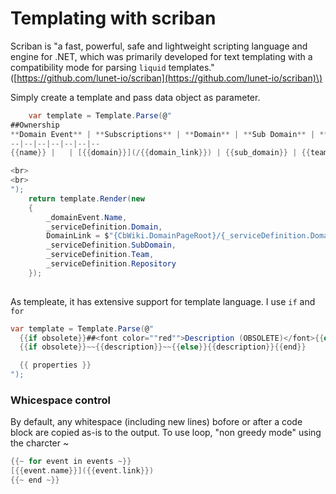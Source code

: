 # Templating with scriban

Scriban is "a fast, powerful, safe and lightweight scripting language and engine for .NET, which was primarily developed for text templating with a compatibility mode for parsing `liquid` templates." \([https://github.com/lunet-io/scriban](https://github.com/lunet-io/scriban)\)

Simply create a template and pass data object as parameter.

```csharp
    var template = Template.Parse(@"
##Ownership 
**Domain Event** | **Subscriptions** | **Domain** | **Sub Domain** | **Team**  | **Team Lead** | **CodeBase**
--|--|--|--|--|--|--
{{name}} |   | [{{domain}}](/{{domain_link}}) | {{sub_domain}} | {{team}}  |   | {{repository}}

<br>
<br>
");
    return template.Render(new
    {
        _domainEvent.Name,
        _serviceDefinition.Domain,
        DomainLink = $"{CbWiki.DomainPageRoot}/{_serviceDefinition.Domain} Domain".ToWikiLink(),
        _serviceDefinition.SubDomain,
        _serviceDefinition.Team,
        _serviceDefinition.Repository
    });
    
```

As templeate, it has extensive support for template language. I use `if` and `for`

```csharp
var template = Template.Parse(@"
  {{if obsolete}}##<font color=""red"">Description (OBSOLETE)</font>{{else}}##Description{{end}}
  {{if obsolete}}~~{{description}}~~{{else}}{{description}}{{end}}

  {{ properties }}
");

```

### Whicespace control

By default, any whitespace \(including new lines\) bofore or after a code block are copied as-is to the output. To use loop, "non greedy mode" using the charcter ~

```c
{{~ for event in events ~}}
[{{event.name}}]({{event.link}})
{{~ end ~}}
```

